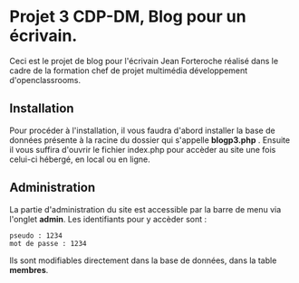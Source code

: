 # Projet 3 CDP-DM, Blog pour un écrivain.

Ceci est le projet de blog pour l'écrivain Jean Forteroche réalisé dans le cadre de la formation chef de projet multimédia développement d'openclassrooms.

## Installation

Pour procéder à l'installation, il vous faudra d'abord installer la base de données présente à la racine du dossier qui s'appelle **blogp3.php** . 
Ensuite il vous suffira d'ouvrir le fichier index.php pour accèder au site une fois celui-ci hébergé, en local ou en ligne.

## Administration

La partie d'administration du site est accessible par la barre de menu via l'onglet **admin**.
Les identifiants pour y accèder sont :
	
	pseudo : 1234
	mot de passe : 1234

Ils sont modifiables directement dans la base de données, dans la table **membres**.